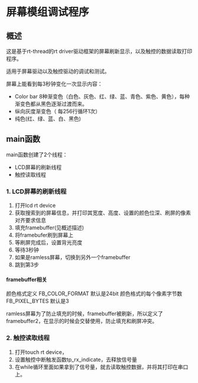 # 屏幕模组调试程序

## 概述
这是基于rt-thread的rt driver驱动框架的屏幕刷新显示，以及触控的数据读取打印程序。

适用于屏幕驱动以及触控驱动的调试和测试。

屏幕上能看到每3秒钟变化一次显示内容：
- Color bar  8种渐变色（白色、灰色、红、绿、蓝、青色、紫色、黄色），每种渐变色都从黑色逐渐过渡而来。
- 纵向灰度渐变色（ 每256行循环1次）
- 纯色(红、绿、蓝、白、黑色)



## main函数
main函数创建了2个线程：
- LCD屏幕的刷新线程
- 触控读取线程


### 1. LCD屏幕的刷新线程
1. 打开lcd rt device
2. 获取搜索到的屏幕信息，并打印其宽度、高度、设置的颜色位深、刷屏的像素对齐要求信息
3. 填充framebuffer(见概述描述)
4. 将framebufer刷到屏幕上
5. 等刷屏完成后，设置背光亮度
6. 等待3秒钟
7. 如果是ramless屏幕，切换到另外一个framebuffer
8. 跳到第3步

#### framebuffer相关
颜色格式定义 FB_COLOR_FORMAT 默认是24bit
颜色格式的每个像素字节数 FB_PIXEL_BYTES  默认是3

ramless屏幕为了防止填充的时候，framebuffer被刷新，所以定义了framebuffer2，在显示的时候会交替使用，防止填充和刷屏冲突。

### 2. 触控读取线程
1. 打开touch rt device，
2. 设置触控中断触发函数tp_rx_indicate，去释放信号量
3. 在while循环里面如果拿到了信号量，就去读取触控数据，并将其打印在串口上。